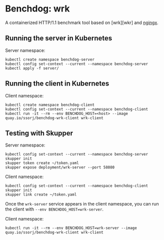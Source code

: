 # Benchdog: wrk

A containerized HTTP/1.1 benchmark tool based on [wrk][wkr] and
[ngingx][nginx].

[wrk]: https://github.com/wg/wrk
[nginx]: https://nginx.org/

## Running the server in Kubernetes

Server namespace:

    kubectl create namespace benchdog-server
    kubectl config set-context --current --namespace benchdog-server
    kubectl apply -f server/

## Running the client in Kubernetes

Client namespace:

    kubectl create namespace benchdog-client
    kubectl config set-context --current --namespace benchdog-client
    kubectl run -it --rm --env BENCHDOG_HOST=<host> --image quay.io/ssorj/benchdog-wrk-client wrk-client

## Testing with Skupper

Server namespace:

    kubectl config set-context --current --namespace benchdog-server
    skupper init
    skupper token create ~/token.yaml
    skupper expose deployment/wrk-server --port 58080

Client namespace:

    kubectl config set-context --current --namespace benchdog-client
    skupper init
    skupper link create ~/token.yaml

Once the `wrk-server` service appears in the client namespace, you can
run the client with `--env BENCHDOG_HOST=wrk-server`.

Client namespace:

    kubectl run -it --rm --env BENCHDOG_HOST=wrk-server --image quay.io/ssorj/benchdog-wrk-client wrk-client
